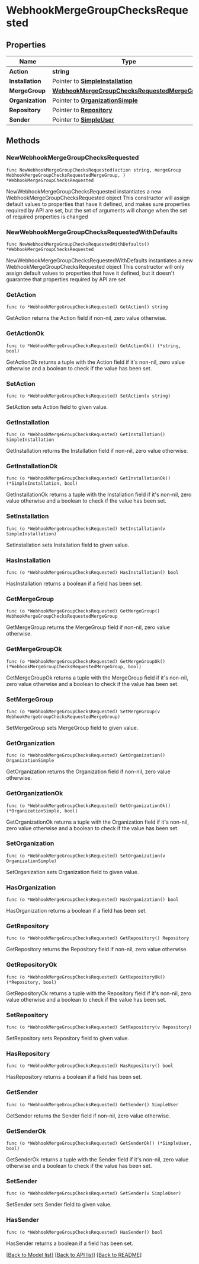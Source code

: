# WebhookMergeGroupChecksRequested

## Properties

Name | Type | Description | Notes
------------ | ------------- | ------------- | -------------
**Action** | **string** |  | 
**Installation** | Pointer to [**SimpleInstallation**](SimpleInstallation.md) |  | [optional] 
**MergeGroup** | [**WebhookMergeGroupChecksRequestedMergeGroup**](WebhookMergeGroupChecksRequestedMergeGroup.md) |  | 
**Organization** | Pointer to [**OrganizationSimple**](OrganizationSimple.md) |  | [optional] 
**Repository** | Pointer to [**Repository**](Repository.md) |  | [optional] 
**Sender** | Pointer to [**SimpleUser**](SimpleUser.md) |  | [optional] 

## Methods

### NewWebhookMergeGroupChecksRequested

`func NewWebhookMergeGroupChecksRequested(action string, mergeGroup WebhookMergeGroupChecksRequestedMergeGroup, ) *WebhookMergeGroupChecksRequested`

NewWebhookMergeGroupChecksRequested instantiates a new WebhookMergeGroupChecksRequested object
This constructor will assign default values to properties that have it defined,
and makes sure properties required by API are set, but the set of arguments
will change when the set of required properties is changed

### NewWebhookMergeGroupChecksRequestedWithDefaults

`func NewWebhookMergeGroupChecksRequestedWithDefaults() *WebhookMergeGroupChecksRequested`

NewWebhookMergeGroupChecksRequestedWithDefaults instantiates a new WebhookMergeGroupChecksRequested object
This constructor will only assign default values to properties that have it defined,
but it doesn't guarantee that properties required by API are set

### GetAction

`func (o *WebhookMergeGroupChecksRequested) GetAction() string`

GetAction returns the Action field if non-nil, zero value otherwise.

### GetActionOk

`func (o *WebhookMergeGroupChecksRequested) GetActionOk() (*string, bool)`

GetActionOk returns a tuple with the Action field if it's non-nil, zero value otherwise
and a boolean to check if the value has been set.

### SetAction

`func (o *WebhookMergeGroupChecksRequested) SetAction(v string)`

SetAction sets Action field to given value.


### GetInstallation

`func (o *WebhookMergeGroupChecksRequested) GetInstallation() SimpleInstallation`

GetInstallation returns the Installation field if non-nil, zero value otherwise.

### GetInstallationOk

`func (o *WebhookMergeGroupChecksRequested) GetInstallationOk() (*SimpleInstallation, bool)`

GetInstallationOk returns a tuple with the Installation field if it's non-nil, zero value otherwise
and a boolean to check if the value has been set.

### SetInstallation

`func (o *WebhookMergeGroupChecksRequested) SetInstallation(v SimpleInstallation)`

SetInstallation sets Installation field to given value.

### HasInstallation

`func (o *WebhookMergeGroupChecksRequested) HasInstallation() bool`

HasInstallation returns a boolean if a field has been set.

### GetMergeGroup

`func (o *WebhookMergeGroupChecksRequested) GetMergeGroup() WebhookMergeGroupChecksRequestedMergeGroup`

GetMergeGroup returns the MergeGroup field if non-nil, zero value otherwise.

### GetMergeGroupOk

`func (o *WebhookMergeGroupChecksRequested) GetMergeGroupOk() (*WebhookMergeGroupChecksRequestedMergeGroup, bool)`

GetMergeGroupOk returns a tuple with the MergeGroup field if it's non-nil, zero value otherwise
and a boolean to check if the value has been set.

### SetMergeGroup

`func (o *WebhookMergeGroupChecksRequested) SetMergeGroup(v WebhookMergeGroupChecksRequestedMergeGroup)`

SetMergeGroup sets MergeGroup field to given value.


### GetOrganization

`func (o *WebhookMergeGroupChecksRequested) GetOrganization() OrganizationSimple`

GetOrganization returns the Organization field if non-nil, zero value otherwise.

### GetOrganizationOk

`func (o *WebhookMergeGroupChecksRequested) GetOrganizationOk() (*OrganizationSimple, bool)`

GetOrganizationOk returns a tuple with the Organization field if it's non-nil, zero value otherwise
and a boolean to check if the value has been set.

### SetOrganization

`func (o *WebhookMergeGroupChecksRequested) SetOrganization(v OrganizationSimple)`

SetOrganization sets Organization field to given value.

### HasOrganization

`func (o *WebhookMergeGroupChecksRequested) HasOrganization() bool`

HasOrganization returns a boolean if a field has been set.

### GetRepository

`func (o *WebhookMergeGroupChecksRequested) GetRepository() Repository`

GetRepository returns the Repository field if non-nil, zero value otherwise.

### GetRepositoryOk

`func (o *WebhookMergeGroupChecksRequested) GetRepositoryOk() (*Repository, bool)`

GetRepositoryOk returns a tuple with the Repository field if it's non-nil, zero value otherwise
and a boolean to check if the value has been set.

### SetRepository

`func (o *WebhookMergeGroupChecksRequested) SetRepository(v Repository)`

SetRepository sets Repository field to given value.

### HasRepository

`func (o *WebhookMergeGroupChecksRequested) HasRepository() bool`

HasRepository returns a boolean if a field has been set.

### GetSender

`func (o *WebhookMergeGroupChecksRequested) GetSender() SimpleUser`

GetSender returns the Sender field if non-nil, zero value otherwise.

### GetSenderOk

`func (o *WebhookMergeGroupChecksRequested) GetSenderOk() (*SimpleUser, bool)`

GetSenderOk returns a tuple with the Sender field if it's non-nil, zero value otherwise
and a boolean to check if the value has been set.

### SetSender

`func (o *WebhookMergeGroupChecksRequested) SetSender(v SimpleUser)`

SetSender sets Sender field to given value.

### HasSender

`func (o *WebhookMergeGroupChecksRequested) HasSender() bool`

HasSender returns a boolean if a field has been set.


[[Back to Model list]](../README.md#documentation-for-models) [[Back to API list]](../README.md#documentation-for-api-endpoints) [[Back to README]](../README.md)


